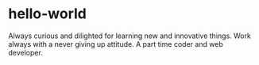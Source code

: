 # hello-world

Always curious and dilighted for learning new and innovative things.
Work always with a never giving up attitude.
A part time coder and web developer. 
